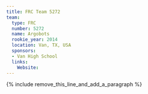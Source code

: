 ```yaml
---
title: FRC Team 5272
team:
  type: FRC
  number: 5272
  name: Argobots
  rookie_year: 2014
  location: Van, TX, USA
  sponsors:
  - Van High School
  links:
    Website:
---
```


{% include remove_this_line_and_add_a_paragraph %}